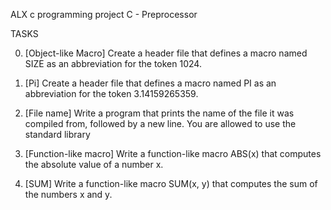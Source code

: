 ALX c programming project
C - Preprocessor

TASKS

0. [Object-like Macro]
Create a header file that defines a macro named SIZE as an abbreviation for the token 1024.

1. [Pi]
Create a header file that defines a macro named PI as an abbreviation for the token 3.14159265359.

2. [File name]
Write a program that prints the name of the file it was compiled from, followed by a new line.
You are allowed to use the standard library

3. [Function-like macro]
Write a function-like macro ABS(x) that computes the absolute value of a number x.

4. [SUM]
Write a function-like macro SUM(x, y) that computes the sum of the numbers x and y.
